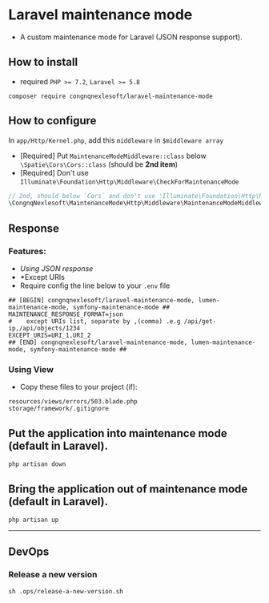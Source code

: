 # Laravel maintenance mode
- A custom maintenance mode for Laravel (JSON response support).

## How to install
- required `PHP >= 7.2`, `Laravel >= 5.8`
```
composer require congnqnexlesoft/laravel-maintenance-mode
```

## How to configure
In `app/Http/Kernel.php`, add this `middleware` in `$middleware array` 
- [Required] Put `MaintenanceModeMiddleware::class` below `\Spatie\Cors\Cors::class`  (should be **2nd item**)
- [Required] Don't use `Illuminate\Foundation\Http\Middleware\CheckForMaintenanceMode`
```PHP
// 2nd, should below `Cors` and don't use 'Illuminate\Foundation\Http\Middleware\CheckForMaintenanceMode'
\CongnqNexlesoft\MaintenanceMode\Http\Middleware\MaintenanceModeMiddleware::class,
```

## Response
### Features:
- *Using JSON response*
- *Except URIs
- Require config the line below to your `.env` file
```dotenv
## [BEGIN] congnqnexlesoft/laravel-maintenance-mode, lumen-maintenance-mode, symfony-maintenance-mode ##
MAINTENANCE_RESPONSE_FORMAT=json
#    except URIs list, separate by ,(comma) .e.g /api/get-ip,/api/objects/1234
EXCEPT_URIS=URI_1,URI_2
## [END] congnqnexlesoft/laravel-maintenance-mode, lumen-maintenance-mode, symfony-maintenance-mode ##
```
### Using View
- Copy these files to your project (if):
```
resources/views/errors/503.blade.php
storage/framework/.gitignore
```

## Put the application into maintenance mode (default in Laravel).
```shell
php artisan down
```
## Bring the application out of maintenance mode (default in Laravel).
```shell
php artisan up
```

---
## DevOps
### Release a new version
```shell
sh .ops/release-a-new-version.sh
```
